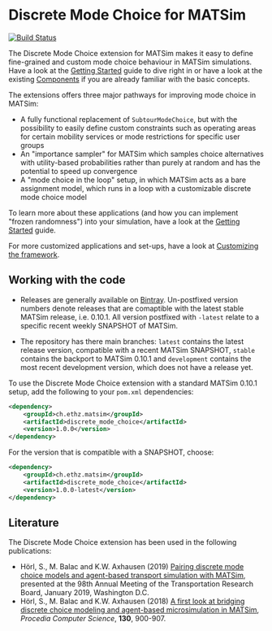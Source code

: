 # Discrete Mode Choice for MATSim

[![Build Status](https://travis-ci.org/matsim-eth/av.png)](https://travis-ci.org/matsim-eth/mode_choice)

The Discrete Mode Choice extension for MATSim makes it easy to define fine-grained and custom mode choice behaviour in MATSim simulations. Have a look at the [Getting Started](docs/GettingStarted.md) guide to dive right in or have a look at the existing [Components](docs/Components.md) if you are already familiar with the basic concepts.

The extensions offers three major pathways for improving mode choice in MATSim:

- A fully functional replacement of `SubtourModeChoice`, but with the possibility to easily define custom constraints such as operating areas for certain mobility services or mode restrictions for specific user groups
- An "importance sampler" for MATSim which samples choice alternatives with utility-based probabilities rather than purely at random and has the potential to speed up convergence
- A "mode choice in the loop" setup, in which MATSim acts as a bare assignment model, which runs in a loop with a customizable discrete mode choice model

To learn more about these applications (and how you can implement "frozen randomness") into your simulation, have a look at the [Getting Started](docs/GettingStarted.md) guide.

For more customized applications and set-ups, have a look at [Customizing the framework](docs/Customizing.md).

## Working with the code

- Releases are generally available on [Bintray](https://bintray.com/matsim-eth/matsim/discrete-mode-choice). Un-postfixed version numbers denote releases that are comaptible with the latest stable MATSim release, i.e. 0.10.1. All version postfixed with `-latest` relate to a specific recent weekly SNAPSHOT of MATSim.

- The repository has there main branches: `latest` contains the latest release version, compatible with a recent MATSim SNAPSHOT, `stable` contains the backport to MATSim 0.10.1 and `development` contains the most recent development version, which does not have a release yet.

To use the Discrete Mode Choice extension with a standard MATSim 0.10.1 setup, add the following to your `pom.xml` dependencies:

```xml
<dependency>
	<groupId>ch.ethz.matsim</groupId>
	<artifactId>discrete_mode_choice</artifactId>
	<version>1.0.0</version>
</dependency>
```

For the version that is compatible with a SNAPSHOT, choose:

```xml
<dependency>
	<groupId>ch.ethz.matsim</groupId>
	<artifactId>discrete_mode_choice</artifactId>
	<version>1.0.0-latest</version>
</dependency>
```

## Literature

The Discrete Mode Choice extension has been used in the following publications:

- Hörl, S., M. Balac and K.W. Axhausen (2019) [Pairing discrete mode choice models and agent-based transport simulation with MATSim](https://www.research-collection.ethz.ch/handle/20.500.11850/303667), presented at the 98th Annual Meeting of the Transportation Research Board, January 2019, Washington D.C.
- Hörl, S., M. Balac and K.W. Axhausen (2018) [A first look at bridging discrete choice modeling and agent-based microsimulation in MATSim](https://www.sciencedirect.com/science/article/pii/S1877050918304496?via%3Dihub), *Procedia Computer Science*, **130**, 900-907.
 